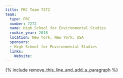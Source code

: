 ```yaml
---
title: FRC Team 7272
team:
  type: FRC
  number: 7272
  name: High School for Environmental Studies
  rookie_year: 2018
  location: New York, New York, USA
  sponsors:
  - High School for Environmental Studies
  links:
    Website:
---
```


{% include remove_this_line_and_add_a_paragraph %}